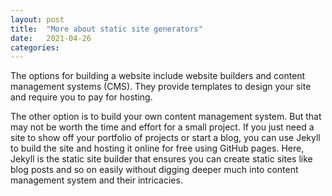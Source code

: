 ```yaml
---
layout: post
title:  "More about static site generators"
date:   2021-04-26
categories: 
---
```

The options for building a website include website builders and content management systems (CMS). They provide templates to design your site and require you to pay for hosting.

The other option is to build your own content management system. But that may not be worth the time and effort for a small project. If you just need a site to show off your portfolio of projects or start a blog, you can use Jekyll to build the site and hosting it online for free using GitHub pages. Here, Jekyll is the static site builder that ensures you can create static sites like blog posts and so on easily without digging deeper much into content management system and their intricacies.